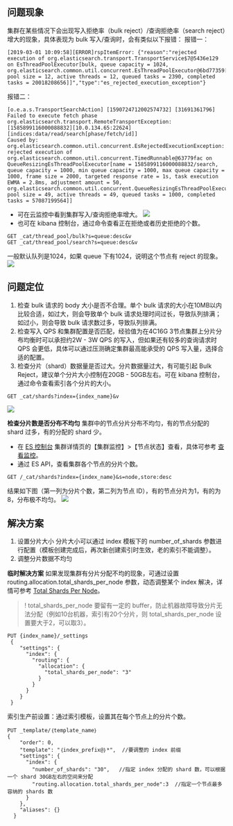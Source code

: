 ## 问题现象
集群在某些情况下会出现写入拒绝率（bulk reject）/查询拒绝率（search reject）增大的现象，具体表现为 bulk 写入/查询时，会有类似以下报错：
报错一：  
```
[2019-03-01 10:09:58][ERROR]rspItemError: {"reason":"rejected execution of org.elasticsearch.transport.TransportService$7@5436e129 on EsThreadPoolExecutor[bulk, queue capacity = 1024, org.elasticsearch.common.util.concurrent.EsThreadPoolExecutor@6bd77359[Running, pool size = 12, active threads = 12, queued tasks = 2390, completed tasks = 20018208656]]","type":"es_rejected_execution_exception"}
```
报错二：
```
[o.e.a.s.TransportSearchAction] [1590724712002574732] [31691361796] Failed to execute fetch phase
org.elasticsearch.transport.RemoteTransportException: [1585899116000088832][10.0.134.65:22624][indices:data/read/search[phase/fetch/id]]
Caused by: org.elasticsearch.common.util.concurrent.EsRejectedExecutionException: rejected execution of org.elasticsearch.common.util.concurrent.TimedRunnable@63779fac on QueueResizingEsThreadPoolExecutor[name = 1585899116000088832/search, queue capacity = 1000, min queue capacity = 1000, max queue capacity = 1000, frame size = 2000, targeted response rate = 1s, task execution EWMA = 2.8ms, adjustment amount = 50, org.elasticsearch.common.util.concurrent.QueueResizingEsThreadPoolExecutor@350da023[Running, pool size = 49, active threads = 49, queued tasks = 1000, completed tasks = 57087199564]]
```

- 可在云监控中看到集群写入/查询拒绝率增大。
![](https://main.qcloudimg.com/raw/998766e0b7117412fb13fd7ca37b2f35.png)
- 也可在 kibana 控制台，通过命令查看正在拒绝或者历史拒绝的个数。
```
GET _cat/thread_pool/bulk?s=queue:desc&v
GET _cat/thread_pool/search?s=queue:desc&v
```
一般默认队列是1024，如果 queue 下有1024，说明这个节点有 reject 的现象。
![](https://main.qcloudimg.com/raw/c31a56cabaa51518be460baa338e5521.png)

## 问题定位 
1. 检查 bulk 请求的 body 大小是否不合理。单个 bulk 请求的大小在10MB以内比较合适，如过大，则会导致单个 bulk 请求处理时间过长，导致队列排满；如过小，则会导致 bulk 请求数过多，导致队列排满。
2. 检查写入 QPS 和集群配置是否匹配，经验值为在4C16G 3节点集群上分片分布均衡时可以承担约2W - 3W QPS 的写入，但如果还有较多的查询请求时 QPS 会更低，具体可以通过压测确定集群最高能承受的 QPS 写入量，选择合适的配置。
3. 检查分片（shard）数据量是否过大。分片数据量过大，有可能引起 Bulk Reject，建议单个分片大小控制在20GB - 50GB左右。可在 kibana 控制台，通过命令查看索引各个分片的大小。
```
GET _cat/shards?index={index_name}&v
```
![](https://main.qcloudimg.com/raw/551e6cb4aaccd8391f619f0ecef0129d.png)

**检查分片数是否分布不均匀**
集群中的节点分片分布不均匀，有的节点分配的 shard 过多，有的分配的 shard 少。
 - 在 [ES 控制台](https://console.cloud.tencent.com/es) 集群详情页的【集群监控】>【节点状态】查看，具体可参考 [查看监控](https://cloud.tencent.com/document/product/845/16995)。
 - 通过 ES API，查看集群各个节点的分片个数。
```
GET /_cat/shards?index={index_name}&s=node,store:desc
```

结果如下图（第一列为分片个数，第二列为节点 ID），有的节点分片为1，有的为8，分布极不均匀。
![](https://main.qcloudimg.com/raw/62d75ef4823d87934ab64a9eb243a556.png)

## 解决方案
1. 设置分片大小
分片大小可以通过 index 模板下的 number_of_shards 参数进行配置（模板创建完成后，再次新创建索引时生效，老的索引不能调整）。
2. 调整分片数据不均匀


**临时解决方案**
如果发现集群有分片分配不均的现象，可通过设置 routing.allocation.total_shards_per_node 参数，动态调整某个 index 解决，详情可参考 [Total Shards Per Node](https://www.elastic.co/guide/en/elasticsearch/reference/6.6/allocation-total-shards.html)。
>! total_shards_per_node 要留有一定的 buffer，防止机器故障导致分片无法分配（例如10台机器，索引有20个分片，则 total_shards_per_node 设置要大于2，可以取3）。
```
PUT {index_name}/_settings
 {
    "settings": {
      "index": {
        "routing": {
          "allocation": {
            "total_shards_per_node": "3"
          }
        }
      }
    }
 }
```

索引生产前设置：通过索引模板，设置其在每个节点上的分片个数。
```
PUT _template/｛template_name｝
{
    "order": 0,
    "template": "｛index_prefix@｝*",  //要调整的 index 前缀
    "settings": {
      "index": {
        "number_of_shards": "30",   //指定 index 分配的 shard 数，可以根据一个 shard 30GB左右的空间来分配
        "routing.allocation.total_shards_per_node":3  //指定一个节点最多容纳的 shards 数
      }
    },
    "aliases": {}
  }
```
